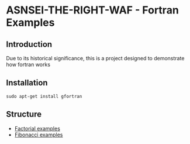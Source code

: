 # ASNSEI-THE-RIGHT-WAF - Fortran Examples

## Introduction

Due to its historical significance, this is a project designed to demonstrate how fortran works

## Installation

```shell
sudo apt-get install gfortran
```

## Structure

-   [Factorial examples](./factorial)
-   [Fibonacci examples](./fibonacci)

